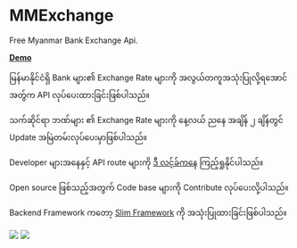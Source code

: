 # MMExchange
Free Myanmar Bank Exchange Api.

<a href="https://kyawhtut.com/mmexchange/"><b>Demo</b></a>

မြန်မာနိုင်ငံရှိ Bank များ၏ Exchange Rate များကို အလွယ်တကူအသုံးပြုလို့ရအောင်အတွ်က API လုပ်ပေးထားခြင်းဖြစ်ပါသည်။

သက်ဆိုင်ရာ ဘဏ်များ ၏ Exchange Rate များကို နေ့လယ် ညနေ အချိန် ၂ ချိန်တွင် Update အမြဲတမ်းလုပ်ပေးမှာဖြစ်ပါသည်။

Developer များအနေနှင့် API route များကို <a href="http://kyawhtut.com/mmexchange/api">ဒီ လင့်ခ်ကနေ</a> ကြည့်ရှုနိုင်ပါသည်။

Open source ဖြစ်သည့်အတွက် Code base များကို Contribute လုပ်ပေးလို့ပါသည်။

Backend Framework ကတော့ <a href="http://www.slimframework.com/">Slim Framework</a> ကို အသုံးပြုထားခြင်းဖြစ်ပါသည်။

<img src="http://kyawhtut.com/public/img/mmexchange-screen-shoot.png">

<img src="http://kyawhtut.com/public/img/mmexchange-screen-shoot-1.png"/>
